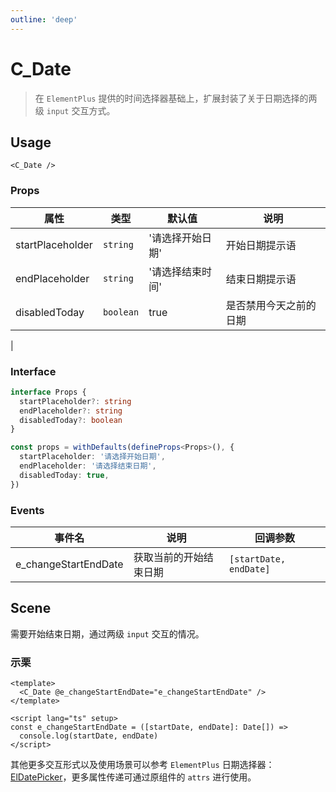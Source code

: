 ```yaml
---
outline: 'deep'
---
```


# C_Date

> 在 `ElementPlus` 提供的时间选择器基础上，扩展封装了关于日期选择的两级 `input` 交互方式。

## Usage

`<C_Date />`

### Props

| 属性             | 类型      | 默认值           | 说明                   |
| ---------------- | --------- | ---------------- | ---------------------- |
| startPlaceholder | `string`  | '请选择开始日期' | 开始日期提示语         |
| endPlaceholder   | `string`  | '请选择结束时间' | 结束日期提示语         |
| disabledToday    | `boolean` | true             | 是否禁用今天之前的日期 |

|

### Interface

```ts
interface Props {
  startPlaceholder?: string
  endPlaceholder?: string
  disabledToday?: boolean
}

const props = withDefaults(defineProps<Props>(), {
  startPlaceholder: '请选择开始日期',
  endPlaceholder: '请选择结束日期',
  disabledToday: true,
})
```

### Events

| 事件名               | 说明                   | 回调参数               |
| -------------------- | ---------------------- | ---------------------- |
| e_changeStartEndDate | 获取当前的开始结束日期 | `[startDate, endDate]` |

## Scene

需要开始结束日期，通过两级 `input` 交互的情况。

### 示栗

```vue{2,6-7}
<template>
  <C_Date @e_changeStartEndDate="e_changeStartEndDate" />
</template>

<script lang="ts" setup>
const e_changeStartEndDate = ([startDate, endDate]: Date[]) =>
  console.log(startDate, endDate)
</script>
```

其他更多交互形式以及使用场景可以参考 `ElementPlus` 日期选择器：[ElDatePicker](hhttps://element-plus.gitee.io/zh-CN/component/date-picker.html)，更多属性传递可通过原组件的 `attrs` 进行使用。
